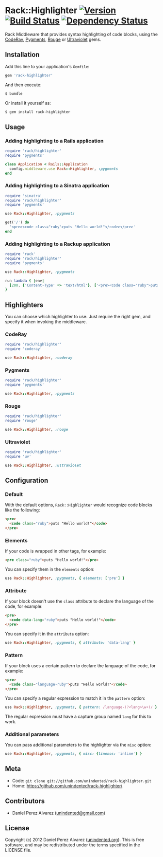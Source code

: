 # Rack::Highlighter [![Version](https://img.shields.io/gem/v/rack-highlighter.svg)](https://rubygems.org/gems/rack-highlighter) [![Build Status](https://img.shields.io/travis/unindented/rack-highlighter.svg)](http://travis-ci.org/unindented/rack-highlighter) [![Dependency Status](https://img.shields.io/gemnasium/unindented/rack-highlighter.svg)](https://gemnasium.com/unindented/rack-highlighter)

Rack Middleware that provides syntax highlighting of code blocks, using the [CodeRay](http://rubygems.org/gems/coderay), [Pygments](http://rubygems.org/gems/pygments.rb), [Rouge](https://rubygems.org/gems/rouge) or [Ultraviolet](http://rubygems.org/gems/ultraviolet) gems.


## Installation

Add this line to your application's `Gemfile`:

```ruby
gem 'rack-highlighter'
```

And then execute:

```sh
$ bundle
```

Or install it yourself as:

```sh
$ gem install rack-highlighter
```


## Usage

### Adding highlighting to a Rails application

```ruby
require 'rack/highlighter'
require 'pygments'

class Application < Rails::Application
  config.middleware.use Rack::Highlighter, :pygments
end
```

### Adding highlighting to a Sinatra application

```ruby
require 'sinatra'
require 'rack/highlighter'
require 'pygments'

use Rack::Highlighter, :pygments

get('/') do
  '<pre><code class="ruby">puts "Hello world!"</code></pre>'
end
```

### Adding highlighting to a Rackup application

```ruby
require 'rack'
require 'rack/highlighter'
require 'pygments'

use Rack::Highlighter, :pygments

run lambda { |env|
  [200, {'Content-Type' => 'text/html'}, ['<pre><code class="ruby">puts "Hello world!"</code></pre>']]
}
```


## Highlighters

You can choose which highlighter to use. Just require the right gem, and specify it when invoking the middleware.

### CodeRay

```ruby
require 'rack/highlighter'
require 'coderay'

use Rack::Highlighter, :coderay
```

### Pygments

```ruby
require 'rack/highlighter'
require 'pygments'

use Rack::Highlighter, :pygments
```

### Rouge

```ruby
require 'rack/highlighter'
require 'rouge'

use Rack::Highlighter, :rouge
```

### Ultraviolet

```ruby
require 'rack/highlighter'
require 'uv'

use Rack::Highlighter, :ultraviolet
```


## Configuration

### Default

With the default options, `Rack::Highlighter` would recognize code blocks like the following:

```html
<pre>
  <code class="ruby">puts "Hello world!"</code>
</pre>
```

### Elements

If your code is wrapped in other tags, for example:

```html
<pre class="ruby">puts "Hello world!"</pre>
```

You can specify them in the `elements` option:

```ruby
use Rack::Highlighter, :pygments, { elements: ['pre'] }
```

### Attribute

If your block doesn't use the `class` attribute to declare the language of the code, for example:

```html
<pre>
  <code data-lang="ruby">puts "Hello world!"</code>
</pre>
```

You can specify it in the `attribute` option:

```ruby
use Rack::Highlighter, :pygments, { attribute: 'data-lang' }
```

### Pattern

If your block uses a certain pattern to declare the language of the code, for example:

```html
<pre>
  <code class="language-ruby">puts "Hello world!"</code>
</pre>
```

You can specify a regular expression to match it in the `pattern` option:

```ruby
use Rack::Highlighter, :pygments, { pattern: /language-(?<lang>\w+)/ }
```

The regular expression must have a capture group named `lang` for this to work.

### Additional parameters

You can pass additional parameters to the highlighter via the `misc` option:

```ruby
use Rack::Highlighter, :pygments, { misc: {linenos: 'inline'} }
```


## Meta

* Code: `git clone git://github.com/unindented/rack-highlighter.git`
* Home: <https://github.com/unindented/rack-highlighter/>


## Contributors

* Daniel Perez Alvarez ([unindented@gmail.com](mailto:unindented@gmail.com))


## License

Copyright (c) 2012 Daniel Perez Alvarez ([unindented.org](https://unindented.org/)). This is free software, and may be redistributed under the terms specified in the LICENSE file.
